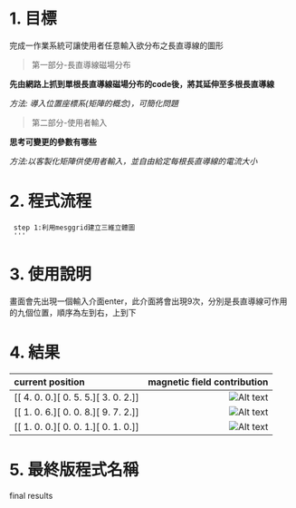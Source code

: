 # 1. 目標
完成一作業系統可讓使用者任意輸入欲分布之長直導線的圖形
> 第一部分-長直導線磁場分布 

**先由網路上抓到單根長直導線磁場分布的code後，將其延伸至多根長直導線**

_方法: 導入位置座標系(矩陣的概念)，可簡化問題_

> 第二部分-使用者輸入  

**思考可變更的參數有哪些** 

_方法:以客製化矩陣供使用者輸入，並自由給定每根長直導線的電流大小_
# 2. 程式流程
     step 1:利用mesggrid建立三維立體圖
     '''
     
# 3. 使用說明
畫面會先出現一個輸入介面enter，此介面將會出現9次，分別是長直導線可作用的九個位置，順序為左到右，上到下
# 4. 結果
| current position  | magnetic field contribution |
| :---------------- |----------------------------:|
| [[ 4.  0.  0.][ 0.  5.  5.][ 3.  0.  2.]] | ![Alt text](https://scontent-tpe1-1.xx.fbcdn.net/v/t1.15752-9/34479224_1750927958321387_1250771386574569472_n.png?_nc_cat=0&oh=90c9306ba042d3e80bde9ccbba17aab4&oe=5BB91CC3) | 
| [[ 1.  0.  6.][ 0.  0.  8.][ 9.  7.  2.]] | ![Alt text](https://scontent-tpe1-1.xx.fbcdn.net/v/t1.15752-9/34822100_1750931124987737_7275885512383004672_n.png?_nc_cat=0&oh=eb6f836f30ed92203f44bd0e1829da0b&oe=5BAE11AF) | 
| [[ 1.  0.  0.][ 0.  0.  1.][ 0.  1.  0.]] | ![Alt text](https://scontent-tpe1-1.xx.fbcdn.net/v/t1.15752-9/34667660_1750931131654403_8962445729876410368_n.png?_nc_cat=0&oh=52029c3d11945e8ee9b0229486dc14c7&oe=5BAFB908) |
# 5. 最終版程式名稱
final results
